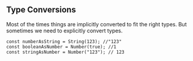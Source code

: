 ## Type Conversions

Most of the times things are implicitly converted to fit the right types.
But sometimes we need to explicitly convert types. 
```JS
const numberAsString = String(123); //"123"
const booleanAsNumber = Number(true); //1
const stringAsNumber = Number("123"); // 123
```